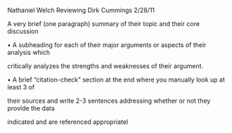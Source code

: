 Nathaniel Welch
Reviewing Dirk Cummings
2/28/11

 A very brief (one paragraph) summary of their topic and their core discussion

 • A subheading for each of their major arguments or aspects of their analysis which 

 critically analyzes the strengths and weaknesses of their argument.

 • A brief “citation-check” section at the end where you manually look up at least 3 of 

 their sources and write 2-3 sentences addressing whether or not they provide the data 

 indicated and are referenced appropriatel
